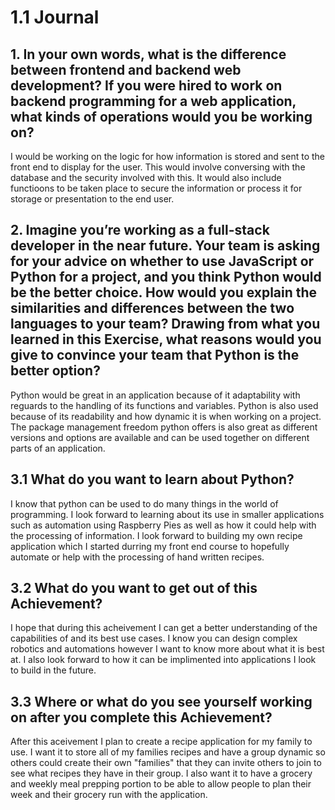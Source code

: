 # 1.1 Journal

## 1.   In your own words, what is the difference between frontend and backend web development? If you were hired to work on backend programming for a web application, what kinds of operations would you be working on?

I would be working on the logic for how information is stored and sent to the front end to display for the user. This would involve conversing with the database and the security involved with this. It would also include functioons to be taken place to secure the information or process it for storage or presentation to the end user. 

## 2.   Imagine you’re working as a full-stack developer in the near future. Your team is asking for your advice on whether to use JavaScript or Python for a project, and you think Python would be the better choice. How would you explain the similarities and differences between the two languages to your team? Drawing from what you learned in this Exercise, what reasons would you give to convince your team that Python is the better option? 

Python would be great in an application because of it adaptability with reguards to the handling of its functions and variables. Python is also used because of its readability and how dynamic it is when working on a project. The package management freedom python offers is also great as different versions and options are available and can be used together on different parts of an application. 

## 3.1  What do you want to learn about Python?

I know that python can be used to do many things in the world of programming. I look forward to learning about its use in smaller applications such as automation using Raspberry Pies as well as how it could help with the processing of information. I look forward to building my own recipe application which I started durring my front end course to hopefully automate or help with the processing of hand written recipes. 

##  3.2 What do you want to get out of this Achievement?

I hope that during this acheivement I can get a better understanding of the capabilities of and its best use cases. I know you can design complex robotics and automations however I want to know more about what it is best at. I also look forward to how it can be implimented into applications I look to build in the future. 

## 3.3  Where or what do you see yourself working on after you complete this Achievement?

After this aceivement I plan to create a recipe application for my family to use. I want it to store all of my families recipes and have a group dynamic so others could create their own "families" that they can invite others to join to see what recipes they have in their group. I also want it to have a grocery and weekly meal prepping portion to be able to allow people to plan their week and their grocery run with the application. 